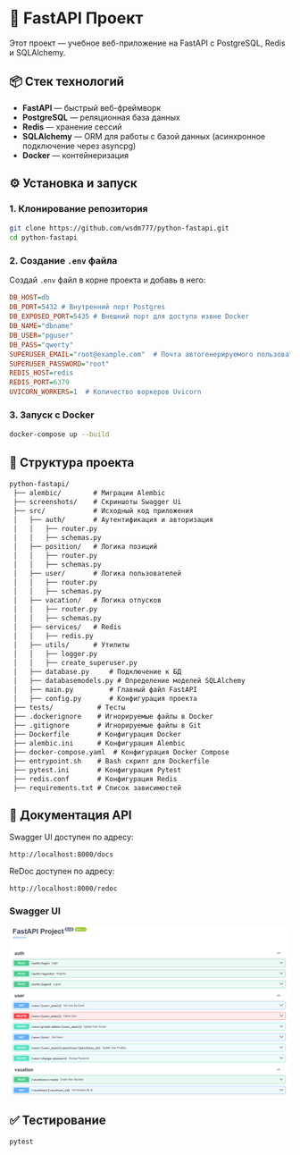 # 🚀 FastAPI Проект

Этот проект — учебное веб-приложение на FastAPI с PostgreSQL, Redis и SQLAlchemy.

## 📦 Стек технологий
- **FastAPI** — быстрый веб-фреймворк
- **PostgreSQL** — реляционная база данных
- **Redis** — хранение сессий
- **SQLAlchemy** — ORM для работы с базой данных  (асинхронное подключение через asyncpg)
- **Docker** — контейнеризация

## ⚙️ Установка и запуск

### 1. Клонирование репозитория
```bash
git clone https://github.com/wsdm777/python-fastapi.git
cd python-fastapi
```

### 2. Создание `.env` файла
Создай `.env` файл в корне проекта и добавь в него:
```ini
DB_HOST=db
DB_PORT=5432 # Внутренний порт Postgres
DB_EXPOSED_PORT=5435 # Внешний порт для доступа извне Docker
DB_NAME="dbname"
DB_USER="pguser"
DB_PASS="qwerty"
SUPERUSER_EMAIL="root@example.com"  # Почта автогенерируемого пользователя в БД
SUPERUSER_PASSWORD="root"
REDIS_HOST=redis
REDIS_PORT=6379
UVICORN_WORKERS=1  # Количество воркеров Uvicorn
```

### 3. Запуск с Docker
```bash
docker-compose up --build
```

## 📁 Структура проекта
```
python-fastapi/
 ├── alembic/        # Миграции Alembic
 ├── screenshots/    # Скриншоты Swagger Ui
 ├── src/            # Исходный код приложения
 │   ├── auth/       # Аутентификация и авторизация
 │   │   ├── router.py
 │   │   ├── schemas.py
 │   ├── position/   # Логика позиций
 │   │   ├── router.py
 │   │   ├── schemas.py
 │   ├── user/       # Логика пользователей
 │   │   ├── router.py
 │   │   ├── schemas.py
 │   ├── vacation/   # Логика отпусков
 │   │   ├── router.py
 │   │   ├── schemas.py
 │   ├── services/   # Redis
 │   │   ├── redis.py
 │   ├── utils/      # Утилиты
 │   │   ├── logger.py
 │   │   ├── create_superuser.py
 │   ├── database.py     # Подключение к БД
 │   ├── databasemodels.py # Определение моделей SQLAlchemy
 │   ├── main.py         # Главный файл FastAPI
 │   ├── config.py       # Конфигурация проекта
 ├── tests/           # Тесты
 ├── .dockerignore    # Игнорируемые файлы в Docker
 ├── .gitignore       # Игнорируемые файлы в Git
 ├── Dockerfile       # Конфигурация Docker
 ├── alembic.ini      # Конфигурация Alembic
 ├── docker-compose.yaml  # Конфигурация Docker Compose
 ├── entrypoint.sh    # Bash скрипт для Dockerfile
 ├── pytest.ini       # Конфигурация Pytest
 ├── redis.conf       # Конфигурация Redis
 ├── requirements.txt # Список зависимостей
```

## 📖 Документация API

Swagger UI доступен по адресу:

```
http://localhost:8000/docs
```

ReDoc доступен по адресу:

```
http://localhost:8000/redoc
```

### Swagger UI

![Swagger UI](screenshots/swagger_ui.png)


## ✅ Тестирование
```bash
pytest
```

